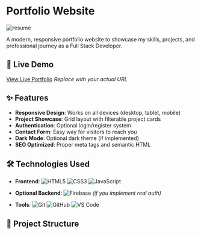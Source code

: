 # Portfolio Website

![resume](https://github.com/user-attachments/assets/4fb0e418-d3ef-45f2-a326-5f0ebd998d8e)

A modern, responsive portfolio website to showcase my skills, projects, and professional journey as a Full Stack Developer.

## 🚀 Live Demo

[View Live Portfolio](https://portfolio-webpage-1.netlify.app/) *Replace with your actual URL*


## ✨ Features

- **Responsive Design**: Works on all devices (desktop, tablet, mobile)
- **Project Showcase**: Grid layout with filterable project cards
- **Authentication**: Optional login/register system
- **Contact Form**: Easy way for visitors to reach you
- **Dark Mode**: Optional dark theme (if implemented)
- **SEO Optimized**: Proper meta tags and semantic HTML

## 🛠️ Technologies Used

- **Frontend**: 
  ![HTML5](https://img.shields.io/badge/-HTML5-E34F26?logo=html5&logoColor=white)
  ![CSS3](https://img.shields.io/badge/-CSS3-1572B6?logo=css3&logoColor=white)
  ![JavaScript](https://img.shields.io/badge/-JavaScript-F7DF1E?logo=javascript&logoColor=black)
  
- **Optional Backend**: 
  ![Firebase](https://img.shields.io/badge/-Firebase-FFCA28?logo=firebase&logoColor=black) *(if you implement real auth)*

- **Tools**: 
  ![Git](https://img.shields.io/badge/-Git-F05032?logo=git&logoColor=white)
  ![GitHub](https://img.shields.io/badge/-GitHub-181717?logo=github&logoColor=white)
  ![VS Code](https://img.shields.io/badge/-VS%20Code-007ACC?logo=visual-studio-code&logoColor=white)

## 📂 Project Structure

